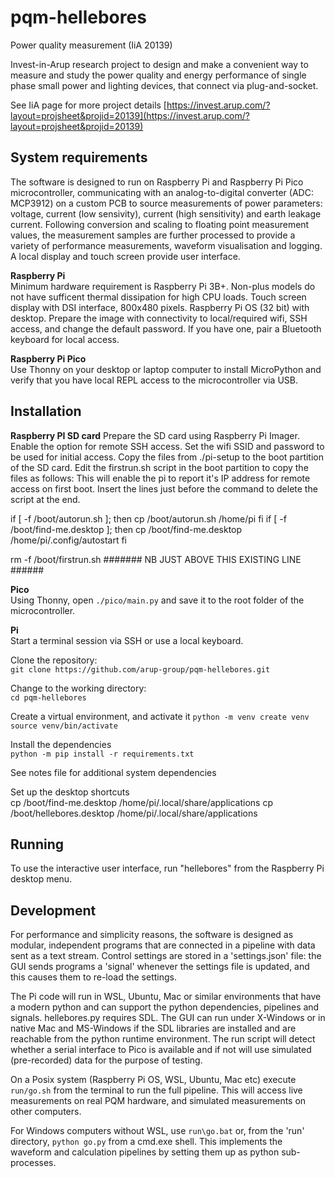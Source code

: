 # pqm-hellebores
Power quality measurement (IiA 20139)

Invest-in-Arup research project to design and make a convenient way to measure and study the power quality and energy performance of single phase small power and lighting devices, that connect via plug-and-socket.

See IiA page for more project details [https://invest.arup.com/?layout=projsheet&projid=20139](https://invest.arup.com/?layout=projsheet&projid=20139)

## System requirements
The software is designed to run on Raspberry Pi and Raspberry Pi Pico microcontroller, communicating with an analog-to-digital converter (ADC: MCP3912) on a custom PCB to source measurements of power parameters: voltage, current (low sensivity), current (high sensitivity) and earth leakage current. Following conversion and scaling to floating point measurement values, the measurement samples are further processed to provide a variety of performance measurements, waveform visualisation and logging. A local display and touch screen provide user interface.

**Raspberry Pi**  
Minimum hardware requirement is Raspberry Pi 3B+. Non-plus models do not have sufficent thermal dissipation for high CPU loads. Touch screen display with DSI interface, 800x480 pixels. Raspberry Pi OS (32 bit) with desktop. Prepare the image with connectivity to local/required wifi, SSH access, and change the default password. If you have one, pair a Bluetooth keyboard for local access.

**Raspberry Pi Pico**  
Use Thonny on your desktop or laptop computer to install MicroPython and verify that you have local REPL access to the microcontroller via USB.

## Installation
**Raspberry PI SD card**
Prepare the SD card using Raspberry Pi Imager.
Enable the option for remote SSH access.
Set the wifi SSID and password to be used for initial access.
Copy the files from ./pi-setup to the boot partition of the SD card.
Edit the firstrun.sh script in the boot partition to copy the files as follows:
This will enable the pi to report it's IP address for remote access on
first boot. Insert the lines just before the command to delete the script at the end.

if [ -f /boot/autorun.sh ]; then
  cp /boot/autorun.sh /home/pi
fi
if [ -f /boot/find-me.desktop ]; then
  cp /boot/find-me.desktop /home/pi/.config/autostart
fi

rm -f /boot/firstrun.sh  ####### NB JUST ABOVE THIS EXISTING LINE ######


**Pico**  
Using Thonny, open `./pico/main.py` and save it to the root folder of the microcontroller.

**Pi**  
Start a terminal session via SSH or use a local keyboard.  

Clone the repository:  
`git clone https://github.com/arup-group/pqm-hellebores.git`

Change to the working directory:  
`cd pqm-hellebores`

Create a virtual environment, and activate it
`python -m venv create venv`
`source venv/bin/activate`

Install the dependencies  
`python -m pip install -r requirements.txt`

See notes file for additional system dependencies

Set up the desktop shortcuts  
cp /boot/find-me.desktop /home/pi/.local/share/applications
cp /boot/hellebores.desktop /home/pi/.local/share/applications

## Running
To use the interactive user interface, run "hellebores" from the Raspberry Pi desktop menu.

## Development
For performance and simplicity reasons, the software is designed as modular, independent programs that are connected in a pipeline with data sent as a text stream. Control settings are stored in a 'settings.json' file: the GUI sends programs a 'signal' whenever the settings file is updated, and this causes them to re-load the settings.

The Pi code will run in WSL, Ubuntu, Mac or similar environments that have a modern python and can support the python dependencies, pipelines and signals. hellebores.py requires SDL. The GUI can run under X-Windows or in native Mac and MS-Windows if the SDL libraries are installed and are reachable from the python runtime environment. The run script will detect whether a serial interface to Pico is available and if not will use simulated (pre-recorded) data for the purpose of testing.

On a Posix system (Raspberry Pi OS, WSL, Ubuntu, Mac etc) execute `run/go.sh` from the terminal to run the full pipeline. This will access live measurements on real PQM hardware, and simulated measurements on other computers.

For Windows computers without WSL, use `run\go.bat` or, from the 'run' directory, `python go.py` from a cmd.exe shell. This implements the waveform and calculation pipelines by setting them up as python sub-processes.


